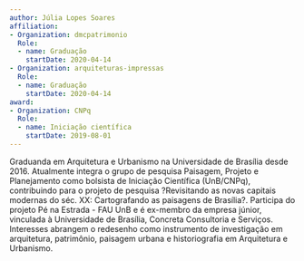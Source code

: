 ```yaml
---
author: Júlia Lopes Soares
affiliation:
- Organization: dmcpatrimonio
  Role:
  - name: Graduação
    startDate: 2020-04-14
- Organization: arquiteturas-impressas
  Role:
  - name: Graduação
    startDate: 2020-04-14
award:
- Organization: CNPq
  Role:
  - name: Iniciação científica
    startDate: 2019-08-01
---
```


Graduanda em Arquitetura e Urbanismo na Universidade de Brasília
desde 2016. Atualmente integra o grupo de pesquisa Paisagem, Projeto e
Planejamento como bolsista de Iniciação Científica (UnB/CNPq),
contribuindo para o projeto de pesquisa ?Revisitando as novas capitais
modernas do séc. XX: Cartografando as paisagens de Brasília?. Participa
do projeto Pé na Estrada - FAU UnB e é ex-membro da empresa júnior,
vinculada à Universidade de Brasília, Concreta Consultoria e Serviços.
Interesses abrangem o redesenho como instrumento de investigação em
arquitetura, patrimônio, paisagem urbana e historiografia em Arquitetura
e Urbanismo.

